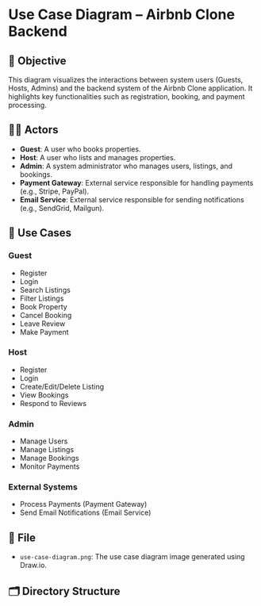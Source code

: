 # Use Case Diagram – Airbnb Clone Backend

## 📌 Objective

This diagram visualizes the interactions between system users (Guests, Hosts, Admins) and the backend system of the Airbnb Clone application. It highlights key functionalities such as registration, booking, and payment processing.

## 🧑‍💼 Actors

- **Guest**: A user who books properties.
- **Host**: A user who lists and manages properties.
- **Admin**: A system administrator who manages users, listings, and bookings.
- **Payment Gateway**: External service responsible for handling payments (e.g., Stripe, PayPal).
- **Email Service**: External service responsible for sending notifications (e.g., SendGrid, Mailgun).

## 🎯 Use Cases

### Guest

- Register
- Login
- Search Listings
- Filter Listings
- Book Property
- Cancel Booking
- Leave Review
- Make Payment

### Host

- Register
- Login
- Create/Edit/Delete Listing
- View Bookings
- Respond to Reviews

### Admin

- Manage Users
- Manage Listings
- Manage Bookings
- Monitor Payments

### External Systems

- Process Payments (Payment Gateway)
- Send Email Notifications (Email Service)

## 📁 File

- `use-case-diagram.png`: The use case diagram image generated using Draw.io.

## 🗂️ Directory Structure
